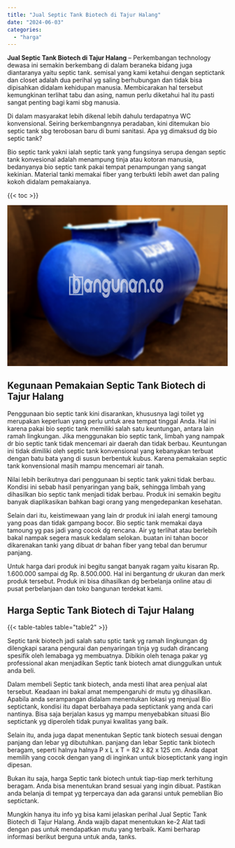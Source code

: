 ```yaml
---
title: "Jual Septic Tank Biotech di Tajur Halang"
date: "2024-06-03"
categories: 
  - "harga"
---
```


**Jual Septic Tank Biotech di Tajur Halang** – Perkembangan technology dewasa ini semakin berkembang di dalam beraneka bidang juga diantaranya yaitu septic tank. semisal yang kami ketahui dengan septictank dan closet adalah dua perihal yg saling berhubungan dan tidak bisa dipisahkan didalam kehidupan manusia. Membicarakan hal tersebut kemungkinan terlihat tabu dan asing, namun perlu diketahui hal itu pasti sangat penting bagi kami sbg manusia.

Di dalam masyarakat lebih dikenal lebih dahulu terdapatnya WC konvensional. Seiring berkembangnnya peradaban, kini ditemukan bio septic tank sbg terobosan baru di bumi sanitasi. Apa yg dimaksud dg bio septic tank?

Bio septic tank yakni ialah septic tank yang fungsinya serupa dengan septic tank konvesional adalah menampung tinja atau kotoran manusia, bedanyanya bio septic tank pakai tempat penampungan yang sangat kekinian. Material tanki memakai fiber yang terbukti lebih awet dan paling kokoh didalam pemakaianya.

{{< toc >}}

![Jual Septic Tank Biotech di Tajur Halang](/images/jual-bio-septictank-02.png)

## Kegunaan Pemakaian Septic Tank Biotech di Tajur Halang

Penggunaan bio septic tank kini disarankan, khususnya lagi toilet yg merupakan keperluan yang perlu untuk area tempat tinggal Anda. Hal ini karena pakai bio septic tank memiliki salah satu keuntungan, antara lain ramah lingkungan. Jika menggunakan bio septic tank, limbah yang nampak dr bio septic tank tidak mencemari air daerah dan tidak berbau. Keuntungan ini tidak dimiliki oleh septic tank konvensional yang kebanyakan terbuat dengan batu bata yang di susun berbentuk kubus. Karena pemakaian septic tank konvensional masih mampu mencemari air tanah.

Nilai lebih berikutnya dari penggunaan bi septic tank yakni tidak berbau. Kondisi ini sebab hasil penyaringan yang baik, sehingga limbah yang dihasilkan bio septic tank menjadi tidak berbau. Produk ini semakin begitu banyak diaplikasikan bahkan bagi orang yang mengedepankan kesehatan.

Selain dari itu, keistimewaan yang lain dr produk ini ialah energi tamoung yang poas dan tidak gampang bocor. Bio septic tank memakai daya tamoung yg pas jadi yang cocok dg rencana. Air yg terlihat atau berlebih bakal nampak segera masuk kedalam selokan. buatan ini tahan bocor dikarenakan tanki yang dibuat dr bahan fiber yang tebal dan berumur panjang.

Untuk harga dari produk ini begitu sangat banyak ragam yaitu kisaran Rp. 1.600.000 sampai dg Rp. 8.500.000. Hal ini bergantung dr ukuran dan merk produk tersebut. Produk ini bisa dihasilkan dg berbelanja online atau di pusat perbelanjaan dan toko bangunan terdekat kami.

## Harga Septic Tank Biotech di Tajur Halang

{{< table-tables table="table2" >}}

Septic tank biotech jadi salah satu sptic tank yg ramah lingkungan dg dilengkapi sarana pengurai dan penyaringan tinja yg sudah dirancang spesifik oleh lemabaga yg membuatnya. Dibikin oleh tenaga pakar yg professional akan menjadikan Septic tank biotech amat diunggulkan untuk anda beli.

Dalam membeli Septic tank biotech, anda mesti lihat area penjual alat tersebut. Keadaan ini bakal amat mempengaruhi dr mutu yg dihasilkan. Apabila anda serampangan didalam menentukan lokasi yg menjual Bio septictank, kondisi itu dapat berbahaya pada septictank yang anda cari nantinya. Bisa saja berjalan kasus yg mampu menyebabkan situasi Bio septictank yg diperoleh tidak punyai kwalitas yang baik.

Selain itu, anda juga dapat menentukan Septic tank biotech sesuai dengan panjang dan lebar yg dibutuhkan. panjang dan lebar Septic tank biotech beragam, seperti halnya halnya P x L x T = 82 x 82 x 125 cm. Anda dapat memilih yang cocok dengan yang di inginkan untuk bioseptictank yang ingin dipesan.

Bukan itu saja, harga Septic tank biotech untuk tiap-tiap merk terhitung beragam. Anda bisa menentukan brand sesuai yang ingin dibuat. Pastikan anda belanja di tempat yg terpercaya dan ada garansi untuk pemeblian Bio septictank.

Mungkin hanya itu info yg bisa kami jelaskan perihal Jual Septic Tank Biotech di Tajur Halang. Anda wajib dapat menentukan ke-2 Alat tadi dengan pas untuk mendapatkan mutu yang terbaik. Kami berharap informasi berikut berguna untuk anda, tanks.
